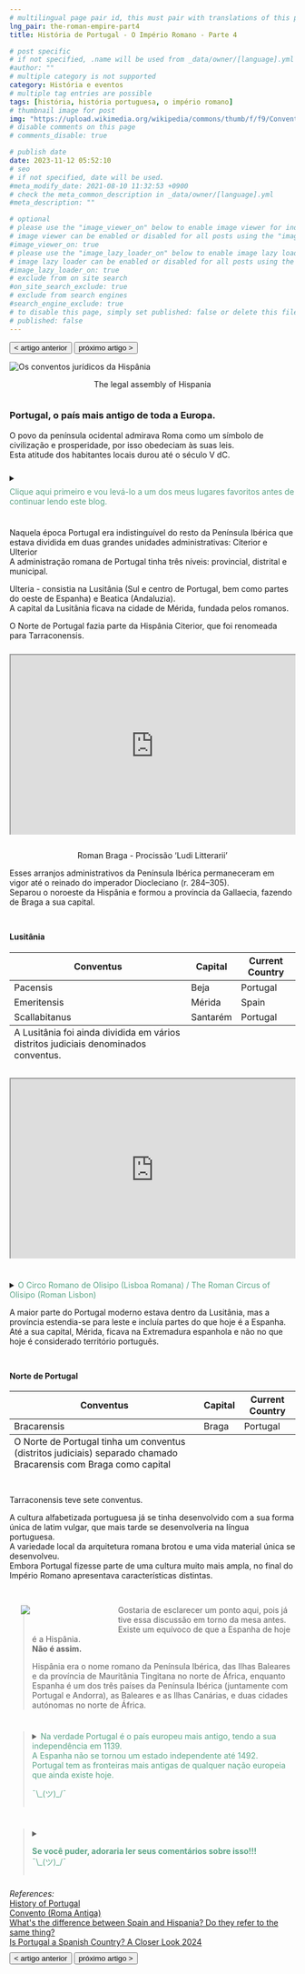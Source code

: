 ```yaml
---
# multilingual page pair id, this must pair with translations of this page. (This name must be unique)
lng_pair: the-roman-empire-part4
title: História de Portugal - O Império Romano - Parte 4

# post specific
# if not specified, .name will be used from _data/owner/[language].yml
#author: ""
# multiple category is not supported
category: História e eventos
# multiple tag entries are possible
tags: [história, história portuguesa, o império romano]
# thumbnail image for post
img: "https://upload.wikimedia.org/wikipedia/commons/thumb/f/f9/Conventus_juridici_in_Hispania-pt.svg/220px-Conventus_juridici_in_Hispania-pt.svg.png"
# disable comments on this page
# comments_disable: true

# publish date
date: 2023-11-12 05:52:10
# seo
# if not specified, date will be used.
#meta_modify_date: 2021-08-10 11:32:53 +0900
# check the meta_common_description in _data/owner/[language].yml
#meta_description: ""

# optional
# please use the "image_viewer_on" below to enable image viewer for individual pages or posts (_posts/ or [language]/_posts folders).
# image viewer can be enabled or disabled for all posts using the "image_viewer_posts: true" setting in _data/conf/main.yml.
#image_viewer_on: true
# please use the "image_lazy_loader_on" below to enable image lazy loader for individual pages or posts (_posts/ or [language]/_posts folders).
# image lazy loader can be enabled or disabled for all posts using the "image_lazy_loader_posts: true" setting in _data/conf/main.yml.
#image_lazy_loader_on: true
# exclude from on site search
#on_site_search_exclude: true
# exclude from search engines
#search_engine_exclude: true
# to disable this page, simply set published: false or delete this file
# published: false
---
```


<style>
    container{
              float:left;
			  width:100%;
			  margin-bottom: 10px;			                
             }
	image-container{
		width: 30%;
		float:left;
		border: hidden; 
		margin: 20px;
	}
	img{
		object-fit:contain;	  	
	}
    container-text{	
       /* width: 40%; 
        margin-left: 5px;*/
        display: block;
        margin-top: 20px; 
        padding-top: 1 px;
        /* border: solid 1px; */
	}

    ol{
        list-style-type: upper-roman;
        
    }

   /* used as <p class="vertical"></p> instead I can also use <blockquote> 
     or > in md
      */
    video-container{   
		width: 60%;
		float:left;
		border: hidden; 
		margin: 20px;
    }

    iframe{
       position: relative; 
        top: 0; 
        left: 0; 
        width: 100%; 
        height: 100%; 
        object-fit-contain;
    }


	.vertical{
    border-left: 4px solid;
    border-right: 4px solid;
    border-radius: 25px;
    color: blue;
    background-color: #111111;
	margin;0 0 0 -3;
    padding:0 0 0 1em

  }
  vertical-text{
	color: #bbbbbb;
  
  font-family: cursive;
  }

/* frames text in middle of page */
  framed-text{
    display:block;
    border:inset;
    width:90%;
    margin:0.5em auto 0.5em auto;
    padding:0.5em;
  }
/** on hover paragraph **/
  .my-p{
        display:inline;
        color:#5ba487;
  }
  .my-p:hover{
    text-decoration: underline;
    cursor:pointer;
  }
/*** coffe **/
.container {
  width: 300px;
  height: 280px;
  position: relative;
  top: calc(50% - 140px);
  left: calc(50% - 150px);
}
.coffee-header {
  width: 100%;
  height: 80px;
  position: absolute;
  top: 0;
  left: 0;
  background-color: #ddcfcc;
  border-radius: 10px;
}
.coffee-header__buttons {
  width: 25px;
  height: 25px;
  position: absolute;
  top: 25px;
  background-color: #282323;
  border-radius: 50%;
}
.coffee-header__buttons::after {
  content: "";
  width: 8px;
  height: 8px;
  position: absolute;
  bottom: -8px;
  left: calc(50% - 4px);
  background-color: #615e5e;
}
.coffee-header__button-one {
  left: 15px;
}
.coffee-header__button-two {
  left: 50px;
}
.coffee-header__display {
  width: 50px;
  height: 50px;
  position: absolute;
  top: calc(50% - 25px);
  left: calc(50% - 25px);
  border-radius: 50%;
  background-color: #9acfc5;
  border: 5px solid #43beae;
  box-sizing: border-box;
}
.coffee-header__details {
  width: 8px;
  height: 20px;
  position: absolute;
  top: 10px;
  right: 10px;
  background-color: #9b9091;
  box-shadow: -12px 0 0 #9b9091, -24px 0 0 #9b9091;
}
.coffee-medium {
  width: 90%;
  height: 160px;
  position: absolute;
  top: 80px;
  left: calc(50% - 45%);
  background-color: #bcb0af;
}
.coffee-medium:before {
  content: "";
  width: 90%;
  height: 100px;
  background-color: #776f6e;
  position: absolute;
  bottom: 0;
  left: calc(50% - 45%);
  border-radius: 20px 20px 0 0;
}
.coffe-medium__exit {
  width: 60px;
  height: 20px;
  position: absolute;
  top: 0;
  left: calc(50% - 30px);
  background-color: #231f20;
}
.coffe-medium__exit::before {
  content: "";
  width: 50px;
  height: 20px;
  border-radius: 0 0 50% 50%;
  position: absolute;
  bottom: -20px;
  left: calc(50% - 25px);
  background-color: #231f20;
}
.coffe-medium__exit::after {
  content: "";
  width: 10px;
  height: 10px;
  position: absolute;
  bottom: -30px;
  left: calc(50% - 5px);
  background-color: #231f20;
}
.coffee-medium__arm {
  width: 70px;
  height: 20px;
  position: absolute;
  top: 15px;
  right: 25px;
  background-color: #231f20;
}
.coffee-medium__arm::before {
  content: "";
  width: 15px;
  height: 5px;
  position: absolute;
  top: 7px;
  left: -15px;
  background-color: #9e9495;
}
.coffee-medium__cup {
  width: 80px;
  height: 47px;
  position: absolute;
  bottom: 0;
  left: calc(50% - 40px);
  background-color: #FFF;
  border-radius: 0 0 70px 70px / 0 0 110px 110px;
}
.coffee-medium__cup::after {
  content: "";
  width: 20px;
  height: 20px;
  position: absolute;
  top: 6px;
  right: -13px;
  border: 5px solid #FFF;
  border-radius: 50%;
}
@keyframes liquid {
  0% {
    height: 0px;  
    opacity: 1;
  }
  5% {
    height: 0px;  
    opacity: 1;
  }
  20% {
    height: 62px;  
    opacity: 1;
  }
  95% {
    height: 62px;
    opacity: 1;
  }
  100% {
    height: 62px;
    opacity: 0;
  }
}
.coffee-medium__liquid {
  width: 6px;
  height: 63px;
  opacity: 0;
  position: absolute;
  top: 50px;
  left: calc(50% - 3px);
  background-color: #74372b;
  animation: liquid 4s 4s linear infinite;
}
.coffee-medium__smoke {
  width: 8px;
  height: 20px;
  position: absolute;  
  border-radius: 5px;
  background-color: #b3aeae;
}
@keyframes smokeOne {
  0% {
    bottom: 20px;
    opacity: 0;
  }
  40% {
    bottom: 50px;
    opacity: .5;
  }
  80% {
    bottom: 80px;
    opacity: .3;
  }
  100% {
    bottom: 80px;
    opacity: 0;
  }
}
@keyframes smokeTwo {
  0% {
    bottom: 40px;
    opacity: 0;
  }
  40% {
    bottom: 70px;
    opacity: .5;
  }
  80% {
    bottom: 80px;
    opacity: .3;
  }
  100% {
    bottom: 80px;
    opacity: 0;
  }
}
.coffee-medium__smoke-one {
  opacity: 0;
  bottom: 50px;
  left: 102px;
  animation: smokeOne 3s 4s linear infinite;
}
.coffee-medium__smoke-two {
  opacity: 0;
  bottom: 70px;
  left: 118px;
  animation: smokeTwo 3s 5s linear infinite;
}
.coffee-medium__smoke-three {
  opacity: 0;
  bottom: 65px;
  right: 118px;
  animation: smokeTwo 3s 6s linear infinite;
}
.coffee-medium__smoke-for {
  opacity: 0;
  bottom: 50px;
  right: 102px;
  animation: smokeOne 3s 5s linear infinite;
}
.coffee-footer {
  width: 95%;
  height: 15px;
  position: absolute;
  bottom: 25px;
  left: calc(50% - 47.5%);
  background-color: #41bdad;
  border-radius: 10px;
}
.coffee-footer::after {
  content: "";
  width: 106%;
  height: 26px;
  position: absolute;
  bottom: -25px;
  left: -8px;
  background-color: #000;
}
</style>

<button onclick="document.location.href='./2024-03-29-part3'">< artigo anterior</button>
<button onclick="document.location.href='../germanic-invasion/2024-04-09-part1'">próximo artigo ></button>

<div>
    <img style="display:block;margin-left:auto;margin-right:auto" src="https://upload.wikimedia.org/wikipedia/commons/thumb/f/f9/Conventus_juridici_in_Hispania-pt.svg/1280px-Conventus_juridici_in_Hispania-pt.svg.png" alt="Os conventos jurídicos da Hispânia">
    <p style="position: relative; text-align: center">The legal assembly of Hispania</p>
</div>
<container>
<h3>Portugal, o país mais antigo de toda a Europa.</h3>
<p>
O povo da península ocidental admirava Roma como um símbolo de civilização e prosperidade, por isso obedeciam às suas leis.<br>
Esta atitude dos habitantes locais durou até o século V dC.<br></p>
</container>
<container>
<details>
        <summary>
        <p style="margin: 0.5em 0 0.5em 0"><div class="my-p">Clique aqui primeiro e vou levá-lo a um dos meus lugares favoritos antes de continuar lendo este blog.</div><br></p>
        </summary>
         <!-- Coffee machine -->
                <div class="container">
                <div class="coffee-header">
                <div class="coffee-header__buttons coffee-header__button-one"></div>
                <div class="coffee-header__buttons coffee-header__button-two"></div>
                <div class="coffee-header__display"></div>
                <div class="coffee-header__details"></div>
                </div>
                <div class="coffee-medium">
                <div class="coffe-medium__exit"></div>
                <div class="coffee-medium__arm"></div>
                <div class="coffee-medium__liquid"></div>
                <div class="coffee-medium__smoke coffee-medium__smoke-one"></div>
                <div class="coffee-medium__smoke coffee-medium__smoke-two"></div>
                <div class="coffee-medium__smoke coffee-medium__smoke-three"></div>
                <div class="coffee-medium__smoke coffee-medium__smoke-for"></div>
                <div class="coffee-medium__cup"></div>
                </div>
                <div class="coffee-footer"></div>
            </div>
            <blockquote>
            <image-container>
            <img src="https://i.stack.imgur.com/YIcbV.png" alt="menus">
            </image-container>
            <p>Observe que você pode clicar nos links <strong>(texto em outra cor)</strong> para obter mais informações.<br>
            Você também pode alternar o esquema de cores no canto inferior esquerdo.<br>
            💡= tema claro<br>
            ☾ = tema escuro<br>
            Dependendo do tamanho da tela, pode ser necessário ativar o menu "Hambúrguer" para que a opção apareça.<br>
            Neste site você também pode optar por ler este blog em português, selecione Pt [En <strong>Pt</strong>]<br>
            Agora, se você quiser ler este blog, ou um link que você abriu em outro idioma, basta selecionar traduzir no menu do seu navegador.<br>
            No Chrome é um menu "Kebab".<br>
            Então, você tomou seu café, relaxe e aproveite o blog.<br>
            ¯\_(ツ)_/¯<br>
            </p>  
        </blockquote>
        </details>
</container>
<container>
<p>
Naquela época Portugal era indistinguível do resto da Península Ibérica que estava dividida em duas grandes unidades administrativas: Citerior e Ulterior<br>
A administração romana de Portugal tinha três níveis: provincial, distrital e municipal.
</p>
<p>
Ulteria - consistia na Lusitânia (Sul e centro de Portugal, bem como partes do oeste de Espanha) e Beatica (Andaluzia).<br>
A capital da Lusitânia ficava na cidade de Mérida, fundada pelos romanos.<br>
</p>
<p>
O Norte de Portugal fazia parte da Hispânia Citerior, que foi renomeada para Tarraconensis.
</p>
</container>
<container>
    <div
        style="position: relative;padding-bottom: 56.25%;padding-top: 35px;height: 0; margin-bottom: 2em;overflow: hidden;">
        <iframe
            style="position: absolute; top: 0; left: 0; width: 100%; height: 100%"
            src="https://www.youtube.com/embed/XqaxgZ1zWgQ?si=BvrVjP6mHhNe1UHD" title="YouTube video player" allowfullscreen >
        </iframe>
    </div>
        <p style="position: relative; text-align: center">Roman Braga - Procissão ‘Ludi Litterarii’</p>
    <p>Esses arranjos administrativos da Península Ibérica permaneceram em vigor até o reinado do imperador Diocleciano (r. 284–305).<br>
    Separou o noroeste da Hispânia e formou a província da Gallaecia, fazendo de Braga a sua capital.<br></p>
</container>
<container>
    <h4>Lusitânia</h4>
    <table>
        <thead>
            <tr>
                <th>Conventus</th>
                <th>Capital</th>
                <th>Current Country</th>
            </tr>        
        </thead>
        <tbody>
            <tr>
                <td>Pacensis</td>
                <td>Beja</td>
                <td>Portugal</td>
            </tr>
            <tr>
                <td>Emeritensis</td>
                <td>Mérida</td>
                <td>Spain</td>
            </tr>
            <tr>
                <td>Scallabitanus</td>
                <td>Santarém</td>
                <td>Portugal</td>
            </tr>
        </tbody>
        <tfoot>
           <tr>
                <td>
                A Lusitânia foi ainda dividida em vários distritos judiciais denominados conventus.
                </td>
            </tr>
        </tfoot>
    </table>
</container>
<container>
    <div
        style="position: relative;padding-bottom: 56.25%;padding-top: 35px;height: 0; margin-bottom: 2em;overflow: hidden;">
        <iframe
            style="position: absolute; top: 0; left: 0; width: 100%; height: 100%"
            src="https://www.youtube.com/embed/7MjKcoqY_vY?si=iPqSpkEIzS8Pgn-h" title="YouTube video player" allowfullscreen >
        </iframe>
    </div>
</container>
<container>
        <details>
        <summary>
        <div class="my-p">O Circo Romano de Olisipo (Lisboa Romana) / The Roman Circus of Olisipo (Roman Lisbon)</div>
        </summary>
        <framed-text>
        Olissipo era o nome romano da capital portuguesa, Lisboa.<br>
        A cidade foi uma das mais importantes da Lusitânia romana.<br>
        O sufixo "ippo" (ipo) encontra-se em vários locais da Península Ibérica e é característico de zonas de influência tartessa ou zonas de influência turdetana posterior.       
        </framed-text>
        </details>
    <p>
    A maior parte do Portugal moderno estava dentro da Lusitânia, mas a província estendia-se para leste e incluía partes do que hoje é a Espanha.<br>
    Até a sua capital, Mérida, ficava na Extremadura espanhola e não no que hoje é considerado território português.
    </p>
</container>
<container>
<h4>Norte de Portugal</h4>
    <table>
        <thead>
            <tr>
                <th>Conventus</th>
                <th>Capital</th>
                <th>Current Country</th>
            </tr>  
        </thead>
        <tbody>
            <tr>
            <td>Bracarensis</td>
            <td>Braga</td>
            <td>Portugal</td>
            </tr>
        </tbody>
        <tfoot>
            <tr>
                <td>O Norte de Portugal tinha um conventus (distritos judiciais) separado chamado Bracarensis com Braga como capital</td>
            </tr>
        </tfoot>
    </table>
</container>
<container>
<p>
Tarraconensis teve sete conventus.
</p>
<p>A cultura alfabetizada portuguesa já se tinha desenvolvido com a sua forma única de latim vulgar, que mais tarde se desenvolveria na língua portuguesa.<br>
A variedade local da arquitetura romana brotou e uma vida material única se desenvolveu.<br>
Embora Portugal fizesse parte de uma cultura muito mais ampla, no final do Império Romano apresentava características distintas.<br>
</p>
</container>
<container>    
    <image-container>
            <img src="https://image.slidesharecdn.com/hispaniaromana-170119190032/85/hispania-romana-1-320.jpg?cb=1666106270">
    </image-container>
    <container-text>
        <blockquote>
            <p>
            Gostaria de esclarecer um ponto aqui, pois já tive essa discussão em torno da mesa antes.<br>
            Existe um equívoco de que a Espanha de hoje é a Hispânia.<br>
            <strong>Não é assim.</strong><br>
            </p>
             <p>Hispânia era o nome romano da Península Ibérica, das Ilhas Baleares e da província de Mauritânia Tingitana no norte de África, enquanto Espanha é um dos três países da Península Ibérica (juntamente com Portugal e Andorra), as Baleares e as Ilhas Canárias, e duas cidades autónomas no norte de África.
            </p>
        </blockquote>
    </container-text>
</container>
<container>
    <blockquote> 
        <details>                    
            <summary>
                <div class="my-p">
                Na verdade Portugal é o país europeu mais antigo, tendo a sua independência em 1139.<br>
                A Espanha não se tornou um estado independente até 1492.<br>
                Portugal tem as fronteiras mais antigas de qualquer nação europeia que ainda existe hoje.<br>
                <p>¯\_(ツ)_/¯</p>
                </div>
            </summary> 
            <framed-text style="float:left">
                <image-container> 
                <img src="https://upload.wikimedia.org/wikipedia/commons/thumb/e/e5/Afonso_I_de_Portugal_-_Guimar%C3%A3es_%283%29.JPG/220px-Afonso_I_de_Portugal_-_Guimar%C3%A3es_%283%29.JPG" alt="Statue of Afonso Henriques in Guimarães, Portugal">
                <p style="position relative:text-align:center" >Estátua de Afonso Henriques em Guimarães, Portugal</p>
                </image-container>   
                <p>
               Em 1139, Afonso renunciou à suserania do Reino de Leão e estabeleceu o Reino independente de Portugal.<br>
                <a href="https://en.wikipedia.org/wiki/Afonso_I_of_Portugal">Afonso I de Portugal</a>
                </p> 
            </framed-text>        
        </details>        
     </blockquote>
</container>
<container>
    <blockquote>
    <details>
        <summary>
        <p>
        <div class="my-p">
         <strong>Se você puder, adoraria ler seus comentários sobre isso!!!</strong><br>
        ¯\_(ツ)_/¯<br>
        </div>        
        </p>
        </summary>
        <p>
        Use <strong>DISQUS</strong> na parte inferior de cada blog para postar comentários.<br>
        Dessa forma, serei notificado quando você adicionar um comentário, etc.<br>
        É gratuito e fácil de usar, basta criar uma conta se for um novo usuário.<br>
        </p>
    </details>
    </blockquote>
</container>
<container>
<i>References:</i><br>
<a href="https://www.amazon.com/History-Portugal-Captivating-Portuguese-Countries/dp/1637165579">History of Portugal</a><br>
<a href="https://pt.wikipedia.org/wiki/Convento_%28Roma_Antiga%29">Convento (Roma Antiga)</a><br>
<a href="https://www.quora.com/Whats-the-difference-between-Spain-and-Hispania-Do-they-refer-to-the-same-thing">What's the difference between Spain and Hispania? Do they refer to the same thing?</a><br>
<a href="https://ericeirafamilyadventures.com/is-portugal-a-spanish-country/">Is Portugal a Spanish Country? A Closer Look 2024</a>
</container>
<button onclick="document.location.href='./2024-03-29-part3'">< artigo anterior</button>
<button onclick="document.location.href='../germanic-invasion/2024-04-09-part1'">próximo artigo ></button>
